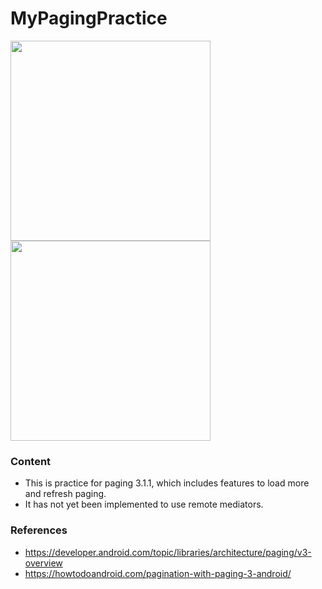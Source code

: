 # MyPagingPractice

<img src="https://user-images.githubusercontent.com/4908671/181504523-310f0f4f-5d20-4c2c-ba8b-d35be9f1faf5.png" width="320"> <img src="https://user-images.githubusercontent.com/4908671/181506167-fa790763-6b72-4325-9c9c-8ba9da617543.png" width="320">

### Content
- This is practice for paging 3.1.1, which includes features to load more and refresh paging.
- It has not yet been implemented to use remote mediators.

### References
- https://developer.android.com/topic/libraries/architecture/paging/v3-overview
- https://howtodoandroid.com/pagination-with-paging-3-android/
